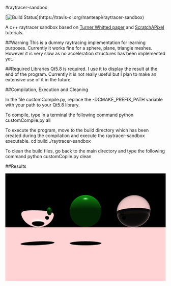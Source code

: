 #raytracer-sandbox

[![Build Status](https://travis-ci.org/manteapi/raytracer-sandbox.svg?)](https://travis-ci.org/manteapi/raytracer-sandbox)

A c++ raytracer sandbox based on [Turner Whitted paper](http://dl.acm.org/citation.cfm?id=358882) and [ScratchAPixel](https://www.scratchapixel.com/) tutorials.

##Warning
This is a dummy raytracing implementation for learning purposes.
Currently it works fine for a sphere, plane, triangle meshes.
However it is very slow as no acceleration structures has been implemented yet.

##Required Libraries
Qt5.8 is required. I use it to display the result at the end of the program.
Currently it is not really useful but I plan to make an extensive use of it in the future.

##Compilation, Execution and Cleaning

In the file customCompile.py, replace the -DCMAKE_PREFIX_PATH variable with your path to your Qt5.8 library.

To compile, type in a terminal the following command
    python customCompile.py all

To execute the program, move to the build directory which has been created during the compilation and execute the raytracer-sandbox executable.
    cd build
    ./raytracer-sandbox

To clean the build files, go back to the main directory and type the following command
    python customCopile.py clean

##Results

![First result](/results/firstResult.png?raw=true "First result")
